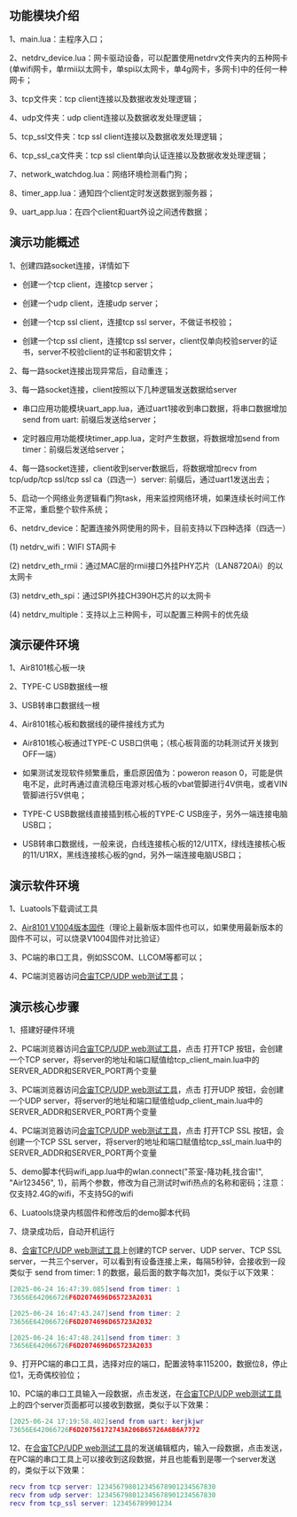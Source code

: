 ## 功能模块介绍

1、main.lua：主程序入口；

2、netdrv_device.lua：网卡驱动设备，可以配置使用netdrv文件夹内的五种网卡(单wifi网卡，单rmii以太网卡，单spi以太网卡，单4g网卡，多网卡)中的任何一种网卡；

3、tcp文件夹：tcp client连接以及数据收发处理逻辑；

4、udp文件夹：udp client连接以及数据收发处理逻辑；

5、tcp_ssl文件夹：tcp ssl client连接以及数据收发处理逻辑；

6、tcp_ssl_ca文件夹：tcp ssl client单向认证连接以及数据收发处理逻辑；

7、network_watchdog.lua：网络环境检测看门狗；

8、timer_app.lua：通知四个client定时发送数据到服务器；

9、uart_app.lua：在四个client和uart外设之间透传数据；



## 演示功能概述
1、创建四路socket连接，详情如下

- 创建一个tcp client，连接tcp server；

- 创建一个udp client，连接udp server；

- 创建一个tcp ssl client，连接tcp ssl server，不做证书校验；

- 创建一个tcp ssl client，连接tcp ssl server，client仅单向校验server的证书，server不校验client的证书和密钥文件；

2、每一路socket连接出现异常后，自动重连；

3、每一路socket连接，client按照以下几种逻辑发送数据给server

- 串口应用功能模块uart_app.lua，通过uart1接收到串口数据，将串口数据增加send from uart: 前缀后发送给server；

- 定时器应用功能模块timer_app.lua，定时产生数据，将数据增加send from timer：前缀后发送给server；

4、每一路socket连接，client收到server数据后，将数据增加recv from tcp/udp/tcp ssl/tcp ssl ca（四选一）server: 前缀后，通过uart1发送出去；

5、启动一个网络业务逻辑看门狗task，用来监控网络环境，如果连续长时间工作不正常，重启整个软件系统；

6、netdrv_device：配置连接外网使用的网卡，目前支持以下四种选择（四选一）

   (1) netdrv_wifi：WIFI STA网卡

   (2) netdrv_eth_rmii：通过MAC层的rmii接口外挂PHY芯片（LAN8720Ai）的以太网卡

   (3) netdrv_eth_spi：通过SPI外挂CH390H芯片的以太网卡

   (4) netdrv_multiple：支持以上三种网卡，可以配置三种网卡的优先级




## 演示硬件环境

1、Air8101核心板一块

2、TYPE-C USB数据线一根

3、USB转串口数据线一根

4、Air8101核心板和数据线的硬件接线方式为

- Air8101核心板通过TYPE-C USB口供电；（核心板背面的功耗测试开关拨到OFF一端）

- 如果测试发现软件频繁重启，重启原因值为：poweron reason 0，可能是供电不足，此时再通过直流稳压电源对核心板的vbat管脚进行4V供电，或者VIN管脚进行5V供电；

- TYPE-C USB数据线直接插到核心板的TYPE-C USB座子，另外一端连接电脑USB口；

- USB转串口数据线，一般来说，白线连接核心板的12/U1TX，绿线连接核心板的11/U1RX，黑线连接核心板的gnd，另外一端连接电脑USB口；


## 演示软件环境

1、Luatools下载调试工具

2、[Air8101 V1004版本固件](https://docs.openluat.com/air8101/luatos/firmware/)（理论上最新版本固件也可以，如果使用最新版本的固件不可以，可以烧录V1004固件对比验证）

3、PC端的串口工具，例如SSCOM、LLCOM等都可以；

4、PC端浏览器访问[合宙TCP/UDP web测试工具](https://netlab.luatos.com/)；


## 演示核心步骤

1、搭建好硬件环境

2、PC端浏览器访问[合宙TCP/UDP web测试工具](https://netlab.luatos.com/)，点击 打开TCP 按钮，会创建一个TCP server，将server的地址和端口赋值给tcp_client_main.lua中的SERVER_ADDR和SERVER_PORT两个变量

3、PC端浏览器访问[合宙TCP/UDP web测试工具](https://netlab.luatos.com/)，点击 打开UDP 按钮，会创建一个UDP server，将server的地址和端口赋值给udp_client_main.lua中的SERVER_ADDR和SERVER_PORT两个变量

4、PC端浏览器访问[合宙TCP/UDP web测试工具](https://netlab.luatos.com/)，点击 打开TCP SSL 按钮，会创建一个TCP SSL server，将server的地址和端口赋值给tcp_ssl_main.lua中的SERVER_ADDR和SERVER_PORT两个变量

5、demo脚本代码wifi_app.lua中的wlan.connect("茶室-降功耗,找合宙!", "Air123456", 1)，前两个参数，修改为自己测试时wifi热点的名称和密码；注意：仅支持2.4G的wifi，不支持5G的wifi

6、Luatools烧录内核固件和修改后的demo脚本代码

7、烧录成功后，自动开机运行

8、[合宙TCP/UDP web测试工具](https://netlab.luatos.com/)上创建的TCP server、UDP server、TCP SSL server，一共三个server，可以看到有设备连接上来，每隔5秒钟，会接收到一段类似于 send from timer: 1 的数据，最后面的数字每次加1，类似于以下效果：

``` lua
[2025-06-24 16:47:39.085]send from timer: 1
73656E642066726F6D2074696D65723A2031

[2025-06-24 16:47:43.247]send from timer: 2
73656E642066726F6D2074696D65723A2032

[2025-06-24 16:47:48.241]send from timer: 3
73656E642066726F6D2074696D65723A2033
```


9、打开PC端的串口工具，选择对应的端口，配置波特率115200，数据位8，停止位1，无奇偶校验位；

10、PC端的串口工具输入一段数据，点击发送，在[合宙TCP/UDP web测试工具](https://netlab.luatos.com/)上的四个server页面都可以接收到数据，类似于以下效果：

``` lua
[2025-06-24 17:19:58.402]send from uart: kerjkjwr
73656E642066726F6D20756172743A206B65726A6B6A7772
```

12、在[合宙TCP/UDP web测试工具](https://netlab.luatos.com/)的发送编辑框内，输入一段数据，点击发送，在PC端的串口工具上可以接收到这段数据，并且也能看到是哪一个server发送的，类似于以下效果：

``` lua
recv from tcp server: 123456798012345678901234567830
recv from udp server: 123456798012345678901234567830   
recv from tcp_ssl server: 123456789901234
```
